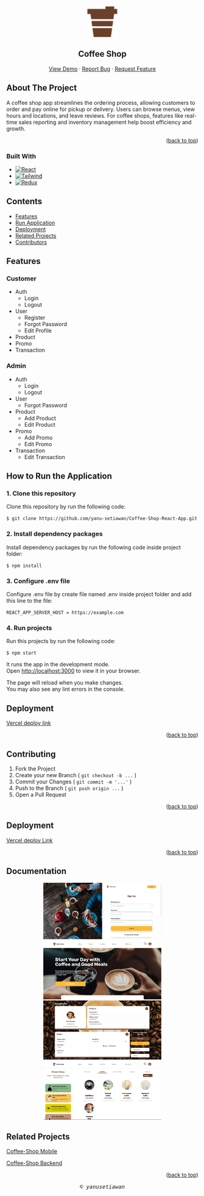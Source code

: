<a id="readme-top"></a>

<!-- PROJECT LOGO -->
<br />
<div align="center">
  <a href="#">
    <img src="./public/logo123.svg" alt="Logo" width="80" height="80">
  </a>

  <h2 align="center">Coffee Shop</h2>

  <p align="center">
    <a href="https://coffee-shop-react-app-tawny.vercel.app/">View Demo</a>
    ·
    <a href="#">Report Bug</a>
    ·
    <a href="#">Request Feature</a>
  </p>
</div>

## About The Project

<!-- ![Product Name Screen Shot][product-screenshot] -->

A coffee shop app streamlines the ordering process, allowing customers to order and pay online for pickup or delivery. Users can browse menus, view hours and locations, and leave reviews. For coffee shops, features like real-time sales reporting and inventory management help boost efficiency and growth. 

<p align="right">(<a href="#readme-top">back to top</a>)</p>

### Built With

- [![React][React.js]][React-url]
- [![Tailwind][Tailwind-CSS]][Tailwind-url]
- [![Redux][Redux]][Redux-url]


## Contents

- [Features](#features)
- [Run Application](#how-to-run-the-application)
- [Deployment](#deployment)
- [Related Projects](#related-projects)
- [Contributors](#contributors)

## Features

### Customer

- Auth
  - Login
  - Logout
- User
  - Register
  - Forgot Password
  - Edit Profile
- Product
- Promo
- Transaction

### Admin

- Auth
  - Login
  - Logout
- User
  - Forgot Password
- Product
  - Add Product
  - Edit Product
- Promo
  - Add Promo
  - Edit Promo
- Transaction
  - Edit Transaction


## How to Run the Application

### 1. Clone this repository

Clone this repository by run the following code:

```
$ git clone https://github.com/yanu-setiawan/Coffee-Shop-React-App.git
```

### 2. Install dependency packages

Install dependency packages by run the following code inside project folder:

```
$ npm install
```

### 3. Configure .env file

Configure .env file by create file named .env inside project folder and add this line to the file:

```
REACT_APP_SERVER_HOST = https://example.com

```

### 4. Run projects

Run this projects by run the following code:

```
$ npm start
```

It runs the app in the development mode.\
Open [http://localhost:3000](http://localhost:3000) to view it in your browser.

The page will reload when you make changes.\
You may also see any lint errors in the console.

## Deployment

[Vercel deploy link](https://coffee-shop-react-app-tawny.vercel.app/)

<p align="right">(<a href="#readme-top">back to top</a>)</p>

## Contributing



1. Fork the Project
2. Create your new Branch ( `git checkout -b ...` )
3. Commit your Changes ( `git commit -m '...'` )
4. Push to the Branch ( `git push origin ...` )
5. Open a Pull Request


<p align="right">(<a href="#readme-top">back to top</a>)</p>

## Deployment

[Vercel deploy Link](https://fazzpay-next-js.vercel.app/)

<p align="right">(<a href="#readme-top">back to top</a>)</p>


## Documentation
<p align="center" style="gap:2%">
<img width="310" src="./src/assets/readme/cs1.png" alt="Landing page">
<img width="310" src="./src/assets/readme/cs2.png" alt="Landing page">
<img width="310" src="./src/assets/readme/cs3.png" alt="Landing page">
<img width="310" src="./src/assets/readme/cs4.png" alt="Landing page">
</p>

## Related Projects

[Coffee-Shop Mobile](https://github.com/yanu-setiawan/Coffee-Shop-Mobile)

[Coffee-Shop Backend](https://github.com/yanu-setiawan/Coffee-Shop-Backend)

<p align="right">(<a href="#readme-top">back to top</a>)</p>


<p align="center"> <samp><i>&copy; yanusetiawan </i></samp> </p>


[Next.js]: https://img.shields.io/badge/next.js-000000?style=for-the-badge&logo=nextdotjs&logoColor=white
[Next-url]: https://nextjs.org/
[React.js]: https://img.shields.io/badge/React-20232A?style=for-the-badge&logo=react&logoColor=61DAFB
[React-url]: https://reactjs.org/
[Tailwind-CSS]: https://img.shields.io/badge/tailwindcss-%2338B2AC.svg?style=for-the-badge&logo=tailwind-css&logoColor=white
[Tailwind-url]: https://tailwindcss.com/
[Redux]: https://img.shields.io/badge/redux-%23593d88.svg?style=for-the-badge&logo=redux&logoColor=white
[Redux-url]: https://redux.js.org/
